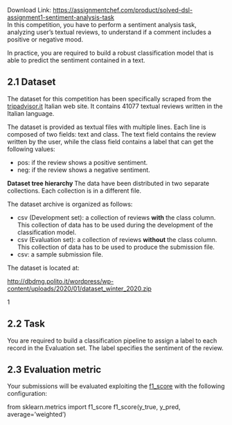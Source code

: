 Download Link: https://assignmentchef.com/product/solved-dsl-assignment1-sentiment-analysis-task
<br>
In this competition, you have to perform a sentiment analysis task, analyzing user’s textual reviews, to understand if a comment includes a positive or negative mood.

In practice, you are required to build a robust classification model that is able to predict the sentiment contained in a text.

<h2>2.1         Dataset</h2>

The dataset for this competition has been specifically scraped from the <a href="https://www.tripadvisor.it/">tripadvisor.it</a> Italian web site. It contains 41077 textual reviews written in the Italian language.

The dataset is provided as textual files with multiple lines. Each line is composed of two fields: text and class. The text field contains the review written by the user, while the class field contains a label that can get the following values:

<ul>

 <li>pos: if the review shows a positive sentiment.</li>

 <li>neg: if the review shows a negative sentiment.</li>

</ul>

<strong>Dataset tree hierarchy </strong>The data have been distributed in two separate collections. Each collection is in a different file.

The dataset archive is organized as follows:

<ul>

 <li>csv (Development set): a collection of reviews <strong>with </strong>the class column. This collection of data has to be used during the development of the classification model.</li>

 <li>csv (Evaluation set): a collection of reviews <strong>without </strong>the class column. This collection of data has to be used to produce the submission file.</li>

 <li>csv: a sample submission file.</li>

</ul>

The dataset is located at:

http://dbdmg.polito.it/wordpress/wp-content/uploads/2020/01/dataset_winter_2020.zip

1

<h2>2.2         Task</h2>

You are required to build a classification pipeline to assign a label to each record in the Evaluation set. The label specifies the sentiment of the review.

<h2>2.3         Evaluation metric</h2>

Your submissions will be evaluated exploiting the <a href="https://scikit-learn.org/stable/modules/generated/sklearn.metrics.f1_score.html">f1_score</a> with the following configuration:

from sklearn.metrics import f1_score f1_score(y_true, y_pred, average=’weighted’)